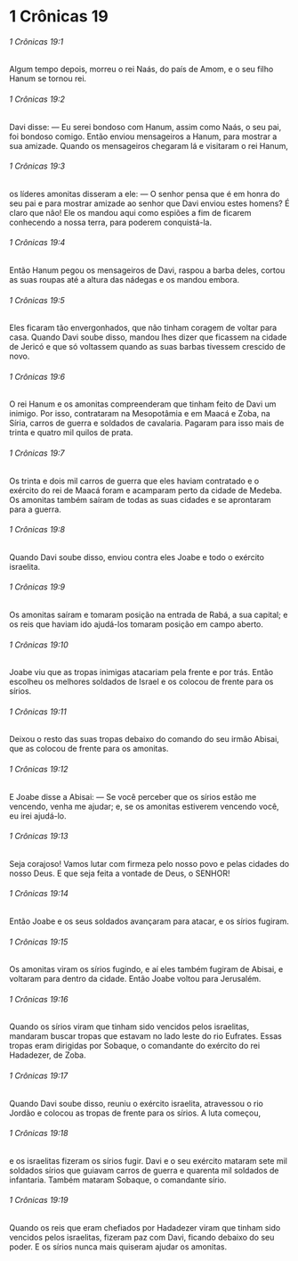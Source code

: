 # 1 Crônicas 19

###### 1 Crônicas 19:1

Algum tempo depois, morreu o rei Naás, do país de Amom, e o seu filho Hanum se tornou rei.

###### 1 Crônicas 19:2

Davi disse: — Eu serei bondoso com Hanum, assim como Naás, o seu pai, foi bondoso comigo. Então enviou mensageiros a Hanum, para mostrar a sua amizade. Quando os mensageiros chegaram lá e visitaram o rei Hanum,

###### 1 Crônicas 19:3

os líderes amonitas disseram a ele: — O senhor pensa que é em honra do seu pai e para mostrar amizade ao senhor que Davi enviou estes homens? É claro que não! Ele os mandou aqui como espiões a fim de ficarem conhecendo a nossa terra, para poderem conquistá-la.

###### 1 Crônicas 19:4

Então Hanum pegou os mensageiros de Davi, raspou a barba deles, cortou as suas roupas até a altura das nádegas e os mandou embora.

###### 1 Crônicas 19:5

Eles ficaram tão envergonhados, que não tinham coragem de voltar para casa. Quando Davi soube disso, mandou lhes dizer que ficassem na cidade de Jericó e que só voltassem quando as suas barbas tivessem crescido de novo.

###### 1 Crônicas 19:6

O rei Hanum e os amonitas compreenderam que tinham feito de Davi um inimigo. Por isso, contrataram na Mesopotâmia e em Maacá e Zoba, na Síria, carros de guerra e soldados de cavalaria. Pagaram para isso mais de trinta e quatro mil quilos de prata.

###### 1 Crônicas 19:7

Os trinta e dois mil carros de guerra que eles haviam contratado e o exército do rei de Maacá foram e acamparam perto da cidade de Medeba. Os amonitas também saíram de todas as suas cidades e se aprontaram para a guerra.

###### 1 Crônicas 19:8

Quando Davi soube disso, enviou contra eles Joabe e todo o exército israelita.

###### 1 Crônicas 19:9

Os amonitas saíram e tomaram posição na entrada de Rabá, a sua capital; e os reis que haviam ido ajudá-los tomaram posição em campo aberto.

###### 1 Crônicas 19:10

Joabe viu que as tropas inimigas atacariam pela frente e por trás. Então escolheu os melhores soldados de Israel e os colocou de frente para os sírios.

###### 1 Crônicas 19:11

Deixou o resto das suas tropas debaixo do comando do seu irmão Abisai, que as colocou de frente para os amonitas.

###### 1 Crônicas 19:12

E Joabe disse a Abisai: — Se você perceber que os sírios estão me vencendo, venha me ajudar; e, se os amonitas estiverem vencendo você, eu irei ajudá-lo.

###### 1 Crônicas 19:13

Seja corajoso! Vamos lutar com firmeza pelo nosso povo e pelas cidades do nosso Deus. E que seja feita a vontade de Deus, o SENHOR!

###### 1 Crônicas 19:14

Então Joabe e os seus soldados avançaram para atacar, e os sírios fugiram.

###### 1 Crônicas 19:15

Os amonitas viram os sírios fugindo, e aí eles também fugiram de Abisai, e voltaram para dentro da cidade. Então Joabe voltou para Jerusalém.

###### 1 Crônicas 19:16

Quando os sírios viram que tinham sido vencidos pelos israelitas, mandaram buscar tropas que estavam no lado leste do rio Eufrates. Essas tropas eram dirigidas por Sobaque, o comandante do exército do rei Hadadezer, de Zoba.

###### 1 Crônicas 19:17

Quando Davi soube disso, reuniu o exército israelita, atravessou o rio Jordão e colocou as tropas de frente para os sírios. A luta começou,

###### 1 Crônicas 19:18

e os israelitas fizeram os sírios fugir. Davi e o seu exército mataram sete mil soldados sírios que guiavam carros de guerra e quarenta mil soldados de infantaria. Também mataram Sobaque, o comandante sírio.

###### 1 Crônicas 19:19

Quando os reis que eram chefiados por Hadadezer viram que tinham sido vencidos pelos israelitas, fizeram paz com Davi, ficando debaixo do seu poder. E os sírios nunca mais quiseram ajudar os amonitas.

